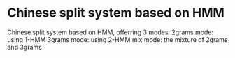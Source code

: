 # Chinese split system based on HMM
Chinese split system based on HMM, offerring 3 modes:
2grams mode: using 1-HMM
3grams mode: using 2-HMM
mix mode: the mixture of 2grams and 3grams
